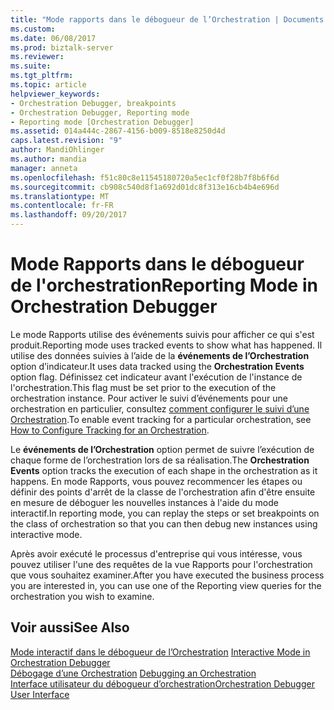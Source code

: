 ```yaml
---
title: "Mode rapports dans le débogueur de l’Orchestration | Documents Microsoft"
ms.custom: 
ms.date: 06/08/2017
ms.prod: biztalk-server
ms.reviewer: 
ms.suite: 
ms.tgt_pltfrm: 
ms.topic: article
helpviewer_keywords:
- Orchestration Debugger, breakpoints
- Orchestration Debugger, Reporting mode
- Reporting mode [Orchestration Debugger]
ms.assetid: 014a444c-2867-4156-b009-8518e8250d4d
caps.latest.revision: "9"
author: MandiOhlinger
ms.author: mandia
manager: anneta
ms.openlocfilehash: f51c80c8e11545180720a5ec1cf0f28b7f8b6f6d
ms.sourcegitcommit: cb908c540d8f1a692d01dc8f313e16cb4b4e696d
ms.translationtype: MT
ms.contentlocale: fr-FR
ms.lasthandoff: 09/20/2017
---
```

# <a name="reporting-mode-in-orchestration-debugger"></a><span data-ttu-id="f37b3-102">Mode Rapports dans le débogueur de l'orchestration</span><span class="sxs-lookup"><span data-stu-id="f37b3-102">Reporting Mode in Orchestration Debugger</span></span>
<span data-ttu-id="f37b3-103">Le mode Rapports utilise des événements suivis pour afficher ce qui s'est produit.</span><span class="sxs-lookup"><span data-stu-id="f37b3-103">Reporting mode uses tracked events to show what has happened.</span></span> <span data-ttu-id="f37b3-104">Il utilise des données suivies à l’aide de la **événements de l’Orchestration** option d’indicateur.</span><span class="sxs-lookup"><span data-stu-id="f37b3-104">It uses data tracked using the **Orchestration Events** option flag.</span></span> <span data-ttu-id="f37b3-105">Définissez cet indicateur avant l'exécution de l'instance de l'orchestration.</span><span class="sxs-lookup"><span data-stu-id="f37b3-105">This flag must be set prior to the execution of the orchestration instance.</span></span> <span data-ttu-id="f37b3-106">Pour activer le suivi d’événements pour une orchestration en particulier, consultez [comment configurer le suivi d’une Orchestration](../core/how-to-configure-tracking-for-an-orchestration.md).</span><span class="sxs-lookup"><span data-stu-id="f37b3-106">To enable event tracking for a particular orchestration, see [How to Configure Tracking for an Orchestration](../core/how-to-configure-tracking-for-an-orchestration.md).</span></span>  
  
 <span data-ttu-id="f37b3-107">Le **événements de l’Orchestration** option permet de suivre l’exécution de chaque forme de l’orchestration lors de sa réalisation.</span><span class="sxs-lookup"><span data-stu-id="f37b3-107">The **Orchestration Events** option tracks the execution of each shape in the orchestration as it happens.</span></span> <span data-ttu-id="f37b3-108">En mode Rapports, vous pouvez recommencer les étapes ou définir des points d'arrêt de la classe de l'orchestration afin d'être ensuite en mesure de déboguer les nouvelles instances à l'aide du mode interactif.</span><span class="sxs-lookup"><span data-stu-id="f37b3-108">In reporting mode, you can replay the steps or set breakpoints on the class of orchestration so that you can then debug new instances using interactive mode.</span></span>  
  
 <span data-ttu-id="f37b3-109">Après avoir exécuté le processus d'entreprise qui vous intéresse, vous pouvez utiliser l'une des requêtes de la vue Rapports pour l'orchestration que vous souhaitez examiner.</span><span class="sxs-lookup"><span data-stu-id="f37b3-109">After you have executed the business process you are interested in, you can use one of the Reporting view queries for the orchestration you wish to examine.</span></span>  
  
## <a name="see-also"></a><span data-ttu-id="f37b3-110">Voir aussi</span><span class="sxs-lookup"><span data-stu-id="f37b3-110">See Also</span></span>  
 <span data-ttu-id="f37b3-111">[Mode interactif dans le débogueur de l’Orchestration](../core/interactive-mode-in-orchestration-debugger.md) </span><span class="sxs-lookup"><span data-stu-id="f37b3-111">[Interactive Mode in Orchestration Debugger](../core/interactive-mode-in-orchestration-debugger.md) </span></span>  
 <span data-ttu-id="f37b3-112">[Débogage d’une Orchestration](../core/debugging-an-orchestration.md) </span><span class="sxs-lookup"><span data-stu-id="f37b3-112">[Debugging an Orchestration](../core/debugging-an-orchestration.md) </span></span>  
 [<span data-ttu-id="f37b3-113">Interface utilisateur du débogueur d’orchestration</span><span class="sxs-lookup"><span data-stu-id="f37b3-113">Orchestration Debugger User Interface</span></span>](../core/orchestration-debugger-user-interface.md)